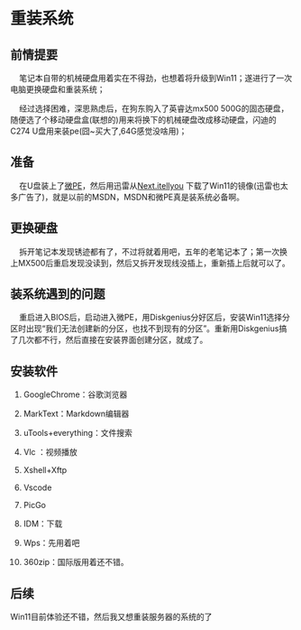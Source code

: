 # 重装系统





## 前情提要

    笔记本自带的机械硬盘用着实在不得劲，也想着将升级到Win11；遂进行了一次电脑更换硬盘和重装系统；

    经过选择困难，深思熟虑后，在狗东购入了英睿达mx500 500G的固态硬盘，随便选了个移动硬盘盒(联想的)用来将换下的机械硬盘改成移动硬盘，闪迪的C274 U盘用来装pe(囧~买大了,64G感觉没啥用)；



## 准备

    在U盘装上了[微PE](https://www.wepe.com.cn/)，然后用迅雷从[Next.itellyou](https://next.itellyou.cn/) 下载了Win11的镜像(迅雷也太多广告了)，就是以前的MSDN，MSDN和微PE真是装系统必备啊。



## 更换硬盘

    拆开笔记本发现锈迹都有了，不过将就着用吧，五年的老笔记本了；第一次换上MX500后重启发现没读到，然后又拆开发现线没插上，重新插上后就可以了。



## 装系统遇到的问题

    重启进入BIOS后，启动进入微PE，用Diskgenius分好区后，安装Win11选择分区时出现“我们无法创建新的分区，也找不到现有的分区”。重新用Diskgenius搞了几次都不行，然后直接在安装界面创建分区，就成了。



## 安装软件

1. GoogleChrome：谷歌浏览器

2. MarkText：Markdown编辑器

3. uTools+everything：文件搜索

4. Vlc ：视频播放

5. Xshell+Xftp

6. Vscode

7. PicGo

8. IDM：下载

9. Wps：先用着吧

10. 360zip：国际版用着还不错。



## 后续

Win11目前体验还不错，然后我又想重装服务器的系统的了

  







    
